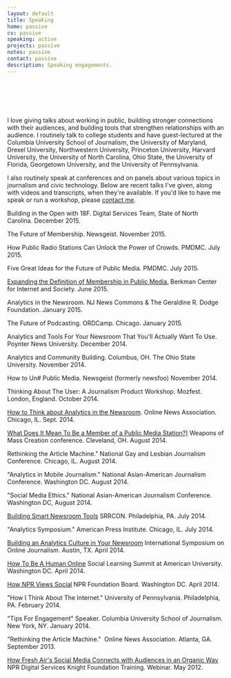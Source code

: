 ```yaml
---
layout: default
title: Speaking
home: passive
cv: passive
speaking: active
projects: passive
notes: passive
contact: passive
description: Speaking engagements.
---
```


<br>
<br>
<br>
<br>


I love giving talks about working in public, building stronger connections with their audiences, and building tools that strengthen relationships with an audience. I routinely talk to college students and have guest-lectured at the Columbia University School of Journalism, the University of Maryland, Drexel University, Northwestern University, Princeton University, Harvard University, the University of North Carolina, Ohio State, the University of Florida, Georgetown University, and the University of Pennsylvania.


I also routinely speak at conferences and on panels about various topics in journalism and civic technology. Below are recent talks I've given, along with videos and transcripts, when they're available. If you'd like to have me speak or run a workshop, please [contact me](mailto:melodykramer@gmail.com).


Building in the Open with 18F. Digital Services Team, State of North Carolina. December 2015.

The Future of Membership. Newsgeist. November 2015.

How Public Radio Stations Can Unlock the Power of Crowds. PMDMC. July 2015.

Five Great Ideas for the Future of Public Media. PMDMC. July 2015.

[Expanding the Definition of Membership in Public Media.](https://www.youtube.com/watch?v=CAmNK85s2l4) Berkman Center for Internet and Society. June 2015.

Analytics in the Newsroom. NJ News Commons & The Geraldine R. Dodge Foundation. January 2015.

The Future of Podcasting. ORDCamp. Chicago. January 2015.

Analytics and Tools For Your Newsroom That You'll Actually Want To Use. Poynter News University. December 2014.

Analytics and Community Building. Columbus, OH. The Ohio State University. November 2014.

How to Un#$%$ Public Media. Newsgeist (formerly newsfoo) November 2014.

Thinking About The User: A Journalism Product Workshop. Mozfest. London, England. October 2014.

[How to Think about Analytics in the Newsroom](https://www.youtube.com/watch?v=cBjh25g4ZRM). Online News Association. Chicago, IL. Sept. 2014.

[What Does It Mean To Be a Member of a Public Media Station?)](https://medium.com/@mkramer/what-does-it-mean-to-be-a-member-of-a-public-media-station-and-what-could-it-mean-59b0d3c90204) Weapons of Mass Creation conference. Cleveland, OH. August 2014.

Rethinking the Article Machine." National Gay and Lesbian Journalism Conference. Chicago, IL. August 2014.

"Analytics in Mobile Journalism." National Asian-American Journalism Conference. Washington DC. August 2014.

"Social Media Ethics." National Asian-American Journalism Conference. Washington DC, August 2014.

[Building Smart Newsroom Tools](https://source.opennews.org/en-US/learning/building-smart-newsroom-tools/) SRRCON. Philadelphia, PA. July 2014.

"Analytics Symposium." American Press Institute. Chicago, IL. July 2014.

[Building an Analytics Culture in Your Newsroom](https://hackpad.com/Heres-Mels-Speech-for-ISOJ-DdutDblUtMs) International Symposium on Online Journalism. Austin, TX. April 2014.

[How To Be A Human Online](https://hackpad.com/Heres-Mels-talk-for-the-Social-Learning-Summit-at-American-University-vgIAgSngYEC) Social Learning Summit at American University. Washington DC. April 2014.

[How NPR Views Social](https://hackpad.com/Mels-Talk-for-NPR-Foundation-Board-mZ9Zp24TTT9) NPR Foundation Board. Washington DC. April 2014.

"How I Think About The Internet." University of Pennsylvania. Philadelphia, PA. February 2014.

"Tips For Engagement" Speaker. Columbia University School of Journalism. New York, NY. January 2014.

"Rethinking the Article Machine."  Online News Association. Atlanta, GA. September 2013.

[How Fresh Air's Social Media Connects with Audiences in an Organic Way](http://editorial.digitalservices.npr.org/post/fresh-airs-melody-kramer-social-media-dont-over-think-it-be-polite-and-have-fun-video) NPR Digital Services Knight Foundation Training. Webinar. May 2012.
